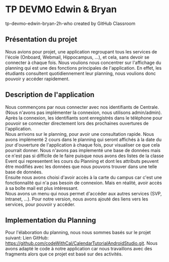 # TP DEVMO Edwin & Bryan
tp-devmo-edwin-bryan-2h-who created by GitHub Classroom

## Présentation du projet
Nous avions pour projet, une application regroupant tous les services de l'école (Onboard, Webmail, Hippocampus, ...), et cela, sans devoir se connecter à chaque fois.
Nous voulions nous concentrer sur l'affichage du planning qui est une des fonctions principales de l'application. 
En effet, les étudiants consultent quotidiennement leur planning, nous voulions donc pouvoir y accéder rapidement.

## Description de l'application
Nous commençons par nous connecter avec nos identifiants de Centrale. (Nous n'avons pas implémenter la connexion, nous utilisons admin/admin).
Après la connexion, les identifiants sont enregistrés dans le téléphone pour pouvoir se connecter directement lors des prochaines ouvertures de l'application.  
Nous arrivons sur le planning, pour avoir une consultation rapide. 
Nous avons implémenté 2 cours dans le planning qui seront affichés à la date du jour d'ouverture de l'application à chaque fois, pour visualiser ce que cela pourrait donner. Nous n'avons pas implementé une base de données mais ce n'est pas si difficile de le faire puisque nous avons des listes de la classe Event qui representent les cours du Planning et dont les attributs peuvent être modifiés avec les données que nous pouvons trouver dans une telle base de données.  
Ensuite nous avons choisi d'avoir accès à la carte du campus car c'est une fonctionnalité qui n'a pas besoin de connexion.
Mais en réalité, avoir accès à sa boîte mail est plus intéressant.  
Nous avons un menu qui nous permet d'accéder aux autres services (SVP, Intranet, ...). 
Pour notre version, nous avons ajouté des liens vers les services, pour pouvoir y accéder.

## Implementation du Planning
Pour l'élaboration du planning, nous nous sommes basés sur le projet suivant: Lien GitHub: https://github.com/codeWithCal/CalendarTutorialAndroidStudio.git. Nous avons adapté le code à notre application car nous travaillons avec des fragments alors que ce projet est basé sur des activités.
